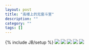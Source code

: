 ```yaml
---
layout: post
title: "高楼上的无窗斗室"
description: ""
category: ""
tags: []
---
```

{% include JB/setup %}
[![](http://pic.yupoo.com/liuxun/35295390738c/medish.jpg)](http://www.yupoo.com/photos/liuxun/12494066/) [![](http://pic.yupoo.com/liuxun/352953a70cfc/medish.jpg)](http://www.yupoo.com/photos/liuxun/12494077/) [![](http://pic.yupoo.com/liuxun/352953ce08f4/medish.jpg)](http://www.yupoo.com/photos/liuxun/12494086/) [![](http://pic.yupoo.com/liuxun/352953dbb9fb/medish.jpg)](http://www.yupoo.com/photos/liuxun/12494099/) [![](http://pic.yupoo.com/liuxun/352953e7b56f/medish.jpg)](http://www.yupoo.com/photos/liuxun/12494109/)